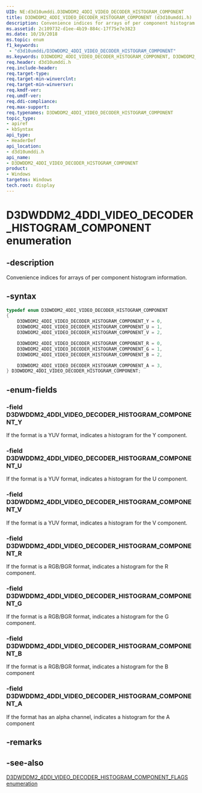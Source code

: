 ```yaml
---
UID: NE:d3d10umddi.D3DWDDM2_4DDI_VIDEO_DECODER_HISTOGRAM_COMPONENT
title: D3DWDDM2_4DDI_VIDEO_DECODER_HISTOGRAM_COMPONENT (d3d10umddi.h)
description: Convenience indices for arrays of per component histogram information.
ms.assetid: 2c109732-d1ee-4b19-884c-17f75e7e3823
ms.date: 10/19/2018
ms.topic: enum
f1_keywords:
 - "d3d10umddi/D3DWDDM2_4DDI_VIDEO_DECODER_HISTOGRAM_COMPONENT"
ms.keywords: D3DWDDM2_4DDI_VIDEO_DECODER_HISTOGRAM_COMPONENT, D3DWDDM2_4DDI_VIDEO_DECODER_HISTOGRAM_COMPONENT,
req.header: d3d10umddi.h
req.include-header:
req.target-type:
req.target-min-winverclnt:
req.target-min-winversvr:
req.kmdf-ver:
req.umdf-ver:
req.ddi-compliance:
req.max-support:
req.typenames: D3DWDDM2_4DDI_VIDEO_DECODER_HISTOGRAM_COMPONENT
topic_type:
- apiref
- kbSyntax
api_type:
- HeaderDef
api_location:
- d3d10umddi.h
api_name:
- D3DWDDM2_4DDI_VIDEO_DECODER_HISTOGRAM_COMPONENT
product: 
- Windows
targetos: Windows
tech.root: display
---
```


# D3DWDDM2_4DDI_VIDEO_DECODER_HISTOGRAM_COMPONENT enumeration

## -description

Convenience indices for arrays of per component histogram information.

## -syntax


```cpp
typedef enum D3DWDDM2_4DDI_VIDEO_DECODER_HISTOGRAM_COMPONENT
{
    D3DWDDM2_4DDI_VIDEO_DECODER_HISTOGRAM_COMPONENT_Y = 0,
    D3DWDDM2_4DDI_VIDEO_DECODER_HISTOGRAM_COMPONENT_U = 1,
    D3DWDDM2_4DDI_VIDEO_DECODER_HISTOGRAM_COMPONENT_V = 2,

    D3DWDDM2_4DDI_VIDEO_DECODER_HISTOGRAM_COMPONENT_R = 0,
    D3DWDDM2_4DDI_VIDEO_DECODER_HISTOGRAM_COMPONENT_G = 1,
    D3DWDDM2_4DDI_VIDEO_DECODER_HISTOGRAM_COMPONENT_B = 2,

    D3DWDDM2_4DDI_VIDEO_DECODER_HISTOGRAM_COMPONENT_A = 3,
} D3DWDDM2_4DDI_VIDEO_DECODER_HISTOGRAM_COMPONENT;
```

## -enum-fields

### -field D3DWDDM2_4DDI_VIDEO_DECODER_HISTOGRAM_COMPONENT_Y

If the format is a YUV format, indicates a histogram for the Y component.

### -field D3DWDDM2_4DDI_VIDEO_DECODER_HISTOGRAM_COMPONENT_U

If the format is a YUV format, indicates a histogram for the U component.

### -field D3DWDDM2_4DDI_VIDEO_DECODER_HISTOGRAM_COMPONENT_V

If the format is a YUV format, indicates a histogram for the V component.

### -field D3DWDDM2_4DDI_VIDEO_DECODER_HISTOGRAM_COMPONENT_R

If the format is a RGB/BGR format, indicates a histogram for the R component.

### -field D3DWDDM2_4DDI_VIDEO_DECODER_HISTOGRAM_COMPONENT_G

If the format is a RGB/BGR format, indicates a histogram for the G component.

### -field D3DWDDM2_4DDI_VIDEO_DECODER_HISTOGRAM_COMPONENT_B

If the format is a RGB/BGR format, indicates a histogram for the B component

### -field D3DWDDM2_4DDI_VIDEO_DECODER_HISTOGRAM_COMPONENT_A

If the format has an alpha channel, indicates a histogram for the A component

## -remarks

## -see-also

[D3DWDDM2_4DDI_VIDEO_DECODER_HISTOGRAM_COMPONENT_FLAGS enumeration](ne-d3d10umddi-d3dwddm2_4ddi_video_decoder_histogram_component_flags.md)
